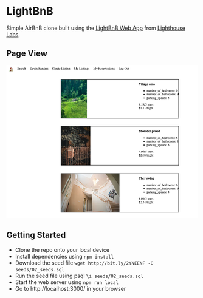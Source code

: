 # LightBnB

Simple AirBnB clone built using the [LightBnB Web App](https://github.com/lighthouse-labs/LightBnB_WebApp) from [Lighthouse Labs](lighthouselabs.ca).

## Page View

![Page View](/LightBnB_WebApp-master/public/LightBnB.png)
## Getting Started

 - Clone the repo onto your local device
 - Install dependencies using `npm install`
 - Download the seed file `wget http://bit.ly/2YNEENF -O seeds/02_seeds.sql`
 - Run the seed file using psql `\i seeds/02_seeds.sql`
 - Start the web server using `npm run local`
 - Go to http://localhost:3000/ in your browser
